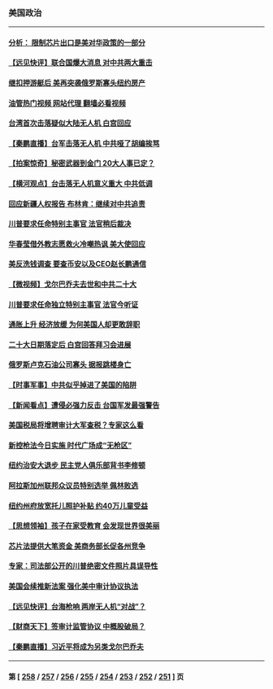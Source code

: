 ### 美国政治
---
#### [分析： 限制芯片出口是美对华政策的一部分](../../pages/ncid1078159/n13815702.md?09021245) 
#### [【远见快评】联合国爆大消息 对中共两大重击](../../pages/ncid1078159/n13815733.md?09021245) 
#### [继扣押游艇后 美再突袭俄罗斯寡头纽约房产](../../pages/ncid1078159/n13815704.md?09021245) 
#### [油管热门视频 网站代理 翻墙必看视频](http://209.222.30.114:81/youtube.html?09021245)
#### [台湾首次击落疑似大陆无人机 白宫回应](../../pages/ncid1078159/n13815711.md?09021245) 
#### [【秦鹏直播】台军击落无人机 中共哑了胡编挨骂](../../pages/ncid1078159/n13815720.md?09021245) 
#### [【拍案惊奇】秘密武器到金门 20大人事已定？](../../pages/ncid1078159/n13815526.md?09021245) 
#### [【横河观点】台击落无人机意义重大 中共低调](../../pages/ncid1078159/n13815703.md?09021245) 
#### [回应新疆人权报告 布林肯：继续对中共追责](../../pages/ncid1078159/n13815660.md?09021245) 
#### [川普要求任命特别主事官 法官稍后裁决](../../pages/ncid1078159/n13815647.md?09021245) 
#### [华春莹借外教志愿救火冷嘲热讽 美大使回应](../../pages/ncid1078159/n13815600.md?09021245) 
#### [美反洗钱调查 要查币安以及CEO赵长鹏通信](../../pages/ncid1078159/n13815597.md?09021245) 
#### [【微视频】戈尔巴乔夫去世和中共二十大](../../pages/ncid1078159/n13814943.md?09021245) 
#### [川普要求任命独立特别主事官 法官今听证](../../pages/ncid1078159/n13815522.md?09021245) 
#### [通胀上升 经济放缓 为何美国人却更敢辞职](../../pages/ncid1078159/n13815533.md?09021245) 
#### [二十大日期落定后 白宫回答拜习会进展](../../pages/ncid1078159/n13815440.md?09021245) 
#### [俄罗斯卢克石油公司寡头 据报跳楼身亡](../../pages/ncid1078159/n13815384.md?09021245) 
#### [【时事军事】中共似乎掉进了美国的陷阱](../../pages/ncid1078159/n13814851.md?09021245) 
#### [【新闻看点】遭侵必强力反击 台国军发最强警告](../../pages/ncid1078159/n13814177.md?09021245) 
#### [美国税局将增聘审计大军查税？专家这么看](../../pages/ncid1078159/n13815013.md?09021245) 
#### [新控枪法今日实施 时代广场成“无枪区”](../../pages/ncid1078159/n13815128.md?09021245) 
#### [纽约治安大退步 民主党人俱乐部背书李修顿](../../pages/ncid1078159/n13815139.md?09021245) 
#### [阿拉斯加州联邦众议员特别选举 佩林败选](../../pages/ncid1078159/n13815007.md?09021245) 
#### [纽约州府放宽托儿照护补贴 约40万儿童受益](../../pages/ncid1078159/n13815101.md?09021245) 
#### [【思想领袖】孩子在家受教育 会发现世界很美丽](../../pages/ncid1078159/n13804700.md?09021245) 
#### [芯片法提供大笔资金 美商务部长促各州竞争](../../pages/ncid1078159/n13815011.md?09021245) 
#### [专家：司法部公开的川普绝密文件照片具误导性](../../pages/ncid1078159/n13814951.md?09021245) 
#### [美国会续推新法案 强化美中审计协议执法](../../pages/ncid1078159/n13814874.md?09021245) 
#### [【远见快评】台海枪响 两岸无人机“对战”？](../../pages/ncid1078159/n13814936.md?09021245) 
#### [【财商天下】签审计监管协议 中概股破局？](../../pages/ncid1078159/n13814835.md?09021245) 
#### [【秦鹏直播】习近平将成为另类戈尔巴乔夫](../../pages/ncid1078159/n13814934.md?09021245) 

---
#### 第 [ [258](./258.md?09021245) / [257](./257.md?09021245) / [256](./256.md?09021245) / [255](./255.md?09021245) / [254](./254.md?09021245) / [253](./253.md?09021245) / [252](./252.md?09021245) / [251](./251.md?09021245) ] 页
